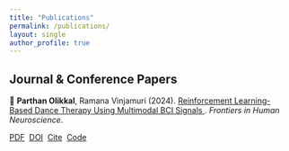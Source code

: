```yaml
---
title: "Publications"
permalink: /publications/
layout: single
author_profile: true
---
```


<h2>Journal & Conference Papers</h2>

<!-- Publication Block -->
<div style="margin-bottom: 2rem;">
  <p>
    📄 <strong>Parthan Olikkal</strong>, Ramana Vinjamuri (2024). 
    <a href="https://www.frontiersin.org/articles/10.3389/fnhum.2024.1391531/full" target="_blank">
      Reinforcement Learning-Based Dance Therapy Using Multimodal BCI Signals
    </a>. <em>Frontiers in Human Neuroscience</em>.
  </p>
  
  <!-- Tag Buttons -->
  <div style="margin-top: 0.3rem; display: flex; flex-wrap: wrap; gap: 0.5rem;">
    <a class="btn btn-outline-primary btn-sm" href="https://www.frontiersin.org/articles/10.3389/fnhum.2024.1391531/pdf" target="_blank">PDF</a>
    <a class="btn btn-outline-primary btn-sm" href="https://doi.org/10.3389/fnhum.2024.1391531" target="_blank">DOI</a>
    <a class="btn btn-outline-primary btn-sm" href="https://www.frontiersin.org/articles/10.3389/fnhum.2024.1391531/full#references" target="_blank">Cite</a>
    <a class="btn btn-outline-primary btn-sm" href="https://github.com/yourusername/project-repo" target="_blank">Code</a>
  </div>
</div>
